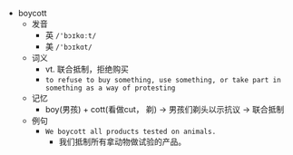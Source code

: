 - boycott
  - 发音
    - 英 `/'bɔɪkɑːt/`
    - 美 `/'bɔɪkɑt/`
  - 词义
    - vt. 联合抵制，拒绝购买
    - `to refuse to buy something, use something, or take part in something as a way of protesting`
  - 记忆
    - boy(男孩) + cott(看做cut， 剃) → 男孩们剃头以示抗议 → 联合抵制
  - 例句
    - `We boycott all products tested on animals.`
      - 我们抵制所有拿动物做试验的产品。

